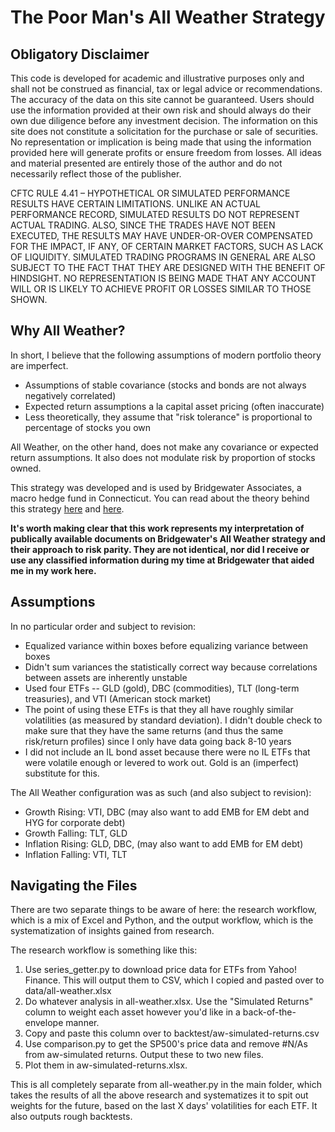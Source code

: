 <h1>The Poor Man's All Weather Strategy</h1>

<h2> Obligatory Disclaimer </h2>

This code is developed for academic and illustrative purposes only and shall not be construed as financial, tax or legal advice or recommendations. The accuracy of the data on this site cannot be guaranteed. Users should use the information provided at their own risk and should always do their own due diligence before any investment decision. The information on this site does not constitute a solicitation for the purchase or sale of securities. No representation or implication is being made that using the information provided here will generate profits or ensure freedom from losses. All ideas and material presented are entirely those of the author and do not necessarily reflect those of the publisher. 

CFTC RULE 4.41 – HYPOTHETICAL OR SIMULATED PERFORMANCE RESULTS HAVE CERTAIN LIMITATIONS. UNLIKE AN ACTUAL PERFORMANCE RECORD, SIMULATED RESULTS DO NOT REPRESENT ACTUAL TRADING. ALSO, SINCE THE TRADES HAVE NOT BEEN EXECUTED, THE RESULTS MAY HAVE UNDER-OR-OVER COMPENSATED FOR THE IMPACT, IF ANY, OF CERTAIN MARKET FACTORS, SUCH AS LACK OF LIQUIDITY. SIMULATED TRADING PROGRAMS IN GENERAL ARE ALSO SUBJECT TO THE FACT THAT THEY ARE DESIGNED WITH THE BENEFIT OF HINDSIGHT. NO REPRESENTATION IS BEING MADE THAT ANY ACCOUNT WILL OR IS LIKELY TO ACHIEVE PROFIT OR LOSSES SIMILAR TO THOSE SHOWN.

<h2> Why All Weather? </h2>

In short, I believe that the following assumptions of modern portfolio theory are imperfect.

<ul>
	<li> Assumptions of stable covariance (stocks and bonds are not always negatively correlated) </li>
	<li> Expected return assumptions a la capital asset pricing (often inaccurate) </li>
	<li> Less theoretically, they assume that "risk tolerance" is proportional to percentage of stocks you own </li>
</ul>

All Weather, on the other hand, does not make any covariance or expected return assumptions. It also does not modulate risk by proportion of stocks owned. 

This strategy was developed and is used by Bridgewater Associates, a macro hedge fund in Connecticut. You can read about the theory behind this strategy <a href="http://www.bwater.com/research-library/the-all-weather-strategy/">here</a> and <a href="http://www.bwater.com/research-library/risk-parity/">here</a>.

<strong>It's worth making clear that this work represents my interpretation of publically available documents on Bridgewater's All Weather strategy and their approach to risk parity. They are not identical, nor did I receive or use any classified information during my time at Bridgewater that aided me in my work here.</strong>

<h2> Assumptions </h2>

In no particular order and subject to revision:

<ul>
	<li> Equalized variance within boxes before equalizing variance between boxes </li>
	<li> Didn't sum variances the statistically correct way because correlations between assets are inherently unstable </li>
	<li> Used four ETFs -- GLD (gold), DBC (commodities), TLT (long-term treasuries), and VTI (American stock market) </li>
	<li> The point of using these ETFs is that they all have roughly similar volatilities (as measured by standard deviation). I didn't double check to make sure that they have the same returns (and thus the same risk/return profiles) since I only have data going back 8-10 years</li>
	<li> I did not include an IL bond asset because there were no IL ETFs that were volatile enough or levered to work out. Gold is an (imperfect) substitute for this. </li>
</ul>

The All Weather configuration was as such (and also subject to revision):

<ul> 
	<li>Growth Rising: VTI, DBC (may also want to add EMB for EM debt and HYG for corporate debt)</li>
	<li>Growth Falling: TLT, GLD</li>
	<li>Inflation Rising: GLD, DBC, (may also want to add EMB for EM debt)</li>
	<li>Inflation Falling: VTI, TLT</li>
</ul>

<h2> Navigating the Files </h2>

There are two separate things to be aware of here: the research workflow, which is a mix of Excel and Python, and the output workflow, which is the systematization of insights gained from research.

The research workflow is something like this:

<ol>
	<li> Use series_getter.py to download price data for ETFs from Yahoo! Finance. This will output them to CSV, which I copied and pasted over to data/all-weather.xlsx</li>
	<li> Do whatever analysis in all-weather.xlsx. Use the "Simulated Returns" column to weight each asset however you'd like in a back-of-the-envelope manner. </li>
	<li> Copy and paste this column over to backtest/aw-simulated-returns.csv </li>
	<li> Use comparison.py to get the SP500's price data and remove #N/As from aw-simulated returns. Output these to two new files. </li>
	<li> Plot them in aw-simulated-returns.xlsx. </li>
</ol>

This is all completely separate from all-weather.py in the main folder, which takes the results of all the above research and systematizes it to spit out weights for the future, based on the last X days' volatilities for each ETF. It also outputs 
rough backtests.
